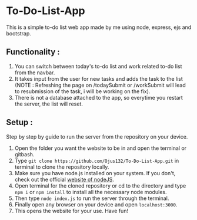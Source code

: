 # To-Do-List-App
This is a simple to-do list web app made by me using node, express, ejs and bootstrap.

## Functionality : 
1. You can switch between today's to-do list and work related to-do list from the navbar.
2. It takes input from the user for new tasks and adds the task to the list (NOTE : Refreshing the page on /todaySubmit or /workSubmit will lead to resubmission of the task, i will be working on the fix). 
3. There is not a database attached to the app, so everytime you restart the server, the list will reset.

## Setup : 
Step by step by guide to run the server from the repository on your device.

1. Open the folder you want the website to be in and open the terminal or gitbash.
2. Type ```git clone https://github.com/Ojus132/To-Do-List-App.git``` in terminal to clone the repository locally.
3. Make sure you have node.js installed on your system. If you don't, check out the official [website of nodeJS](https://nodejs.org/en/download).
4. Open terminal for the cloned repository or cd to the directory and type ```npm i``` or ```npm install``` to install all the necessary node modules.
5. Then type ```node index.js``` to run the server through the terminal.
6. Finally open any browser on your device and open ```localhost:3000```.
7. This opens the website for your use. Have fun!
